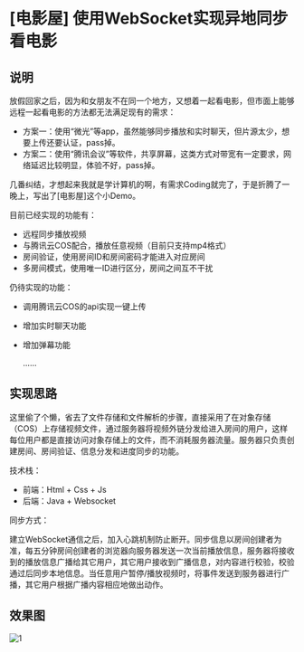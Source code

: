 # [电影屋] 使用WebSocket实现异地同步看电影



<meta name="referrer" content="no-referrer">



## 说明

放假回家之后，因为和女朋友不在同一个地方，又想着一起看电影，但市面上能够远程一起看电影的方法都无法满足现有的需求：

- 方案一：使用“微光”等app，虽然能够同步播放和实时聊天，但片源太少，想要上传还要认证，pass掉。
- 方案二：使用“腾讯会议”等软件，共享屏幕，这类方式对带宽有一定要求，网络延迟比较明显，体验不好，pass掉。

几番纠结，才想起来我就是学计算机的啊，有需求Coding就完了，于是折腾了一晚上，写出了[电影屋]这个小Demo。

目前已经实现的功能有：

- 远程同步播放视频
- 与腾讯云COS配合，播放任意视频（目前只支持mp4格式）
- 房间验证，使用房间ID和房间密码才能进入对应房间
- 多房间模式，使用唯一ID进行区分，房间之间互不干扰

仍待实现的功能：

- 调用腾讯云COS的api实现一键上传

- 增加实时聊天功能

- 增加弹幕功能

  ……



## 实现思路

这里偷了个懒，省去了文件存储和文件解析的步骤，直接采用了在对象存储（COS）上存储视频文件，通过服务器将视频外链分发给进入房间的用户，这样每位用户都是直接访问对象存储上的文件，而不消耗服务器流量。服务器只负责创建房间、房间验证、信息分发和进度同步的功能。

技术栈：

- 前端：Html + Css + Js
- 后端：Java + Websocket

同步方式：

建立WebSocket通信之后，加入心跳机制防止断开。同步信息以房间创建者为准，每五分钟房间创建者的浏览器向服务器发送一次当前播放信息，服务器将接收到的播放信息广播给其它用户，其它用户接收到广播信息，对内容进行校验，校验通过后同步本地信息。当任意用户暂停/播放视频时，将事件发送到服务器进行广播，其它用户根据广播内容相应地做出动作。



## 效果图

![1](https://yvling-typora-image-1257337367.cos.ap-nanjing.myqcloud.com/typora/1.png)











